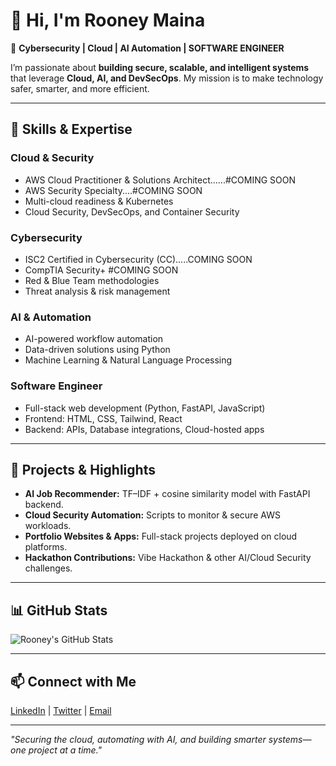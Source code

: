 # 👋 Hi, I'm Rooney Maina

🔐 **Cybersecurity | Cloud | AI Automation | SOFTWARE ENGINEER**

I’m passionate about **building secure, scalable, and intelligent systems** that leverage **Cloud, AI, and DevSecOps**. My mission is to make technology safer, smarter, and more efficient.  

---

## 🚀 Skills & Expertise

### Cloud & Security
- AWS Cloud Practitioner & Solutions Architect......#COMING SOON
- AWS Security Specialty....#COMING SOON
- Multi-cloud readiness & Kubernetes
- Cloud Security, DevSecOps, and Container Security

### Cybersecurity
- ISC2 Certified in Cybersecurity (CC).....COMING SOON
- CompTIA Security+     #COMING SOON
- Red & Blue Team methodologies
- Threat analysis & risk management

### AI & Automation
- AI-powered workflow automation
- Data-driven solutions using Python
- Machine Learning & Natural Language Processing

### Software Engineer
- Full-stack web development (Python, FastAPI, JavaScript)
- Frontend: HTML, CSS, Tailwind, React
- Backend: APIs, Database integrations, Cloud-hosted apps

---

## 🌟 Projects & Highlights

- **AI Job Recommender:** TF–IDF + cosine similarity model with FastAPI backend.  
- **Cloud Security Automation:** Scripts to monitor & secure AWS workloads.  
- **Portfolio Websites & Apps:** Full-stack projects deployed on cloud platforms.  
- **Hackathon Contributions:** Vibe Hackathon & other AI/Cloud Security challenges.

---

## 📊 GitHub Stats

![Rooney's GitHub Stats](https://github-readme-stats.vercel.app/api?username=your-github-username&show_icons=true&theme=dark&count_private=true)

---

## 📫 Connect with Me

[LinkedIn](https://www.linkedin.com/in/yourprofile) | [Twitter](https://twitter.com/yourhandle) | [Email](mailto:youremail@example.com)

---

*"Securing the cloud, automating with AI, and building smarter systems—one project at a time."*
